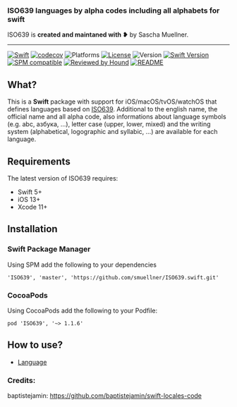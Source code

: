 ### ISO639 languages by alpha codes including all alphabets for swift

ISO639 is **created and maintaned with ❥** by Sascha Muellner.

---
[![Swift](https://github.com/smuellner/ISO639.swift/workflows/Swift/badge.svg?branch=master)](https://github.com/smuellner/ISO639.swift/actions)
[![codecov](https://codecov.io/gh/smuellner/ISO639.swift/branch/master/graph/badge.svg)](https://codecov.io/gh/smuellner/ISO639.swift)
![Platforms](https://img.shields.io/badge/platform-iOS%20%7C%20macOS%20%7C%20tvOS%20%7C%20watchOS%20%7C%20Linux-lightgrey.svg)
[![License](https://img.shields.io/github/license/SwiftPackageRepository/ISO639.swift)](https://github.com/SwiftPackageRepository/ISO639.swift/blob/main/LICENSE)
![Version](https://img.shields.io/github/v/tag/SwiftPackageRepository/ISO639.swift)
[![Swift Version](https://img.shields.io/badge/swift-5.1-orange.svg?style=flat)](https://developer.apple.com/swift)
[![SPM compatible](https://img.shields.io/badge/SPM-compatible-orange.svg?style=flat)](https://github.com/apple/swift-package-manager)
[![Reviewed by Hound](https://img.shields.io/badge/Reviewed_by-Hound-8E64B0.svg)](https://houndci.com)
[![README](https://img.shields.io/badge/-README-lightgrey)](https://smuellner.github.io/ISO639.swift)

## What?
This is a **Swift** package with support for iOS/macOS/tvOS/watchOS that defines languages based on [ISO639](https://en.wikipedia.org/wiki/ISO_639 "iso639").
Additional to the english name, the official name and all alpha code, also informations about language symbols (e.g. abc, азбука, ...), letter case (upper, lower, mixed) and the writing system (alphabetical, logographic and syllabic, ...) are available for each language.

## Requirements

The latest version of ISO639 requires:

- Swift 5+
- iOS 13+
- Xcode 11+

## Installation

### Swift Package Manager
Using SPM add the following to your dependencies

``` 'ISO639', 'master', 'https://github.com/smuellner/ISO639.swift.git' ```

### CocoaPods
Using CocoaPods add the following to your Podfile:

```pod 'ISO639', '~> 1.1.6'```


## How to use?

* [Language](Documentation/language.md) 


### Credits:
baptistejamin: https://github.com/baptistejamin/swift-locales-code
